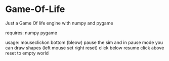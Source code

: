 # Game-Of-Life
Just a Game Of life engine with numpy and pygame

requires:
numpy
pygame

usage:
mouseclickon bottom (bleow) pause the sim and in pause mode you can draw shapes (left mouse set right reset)
click below resume
click above reset to empty world

